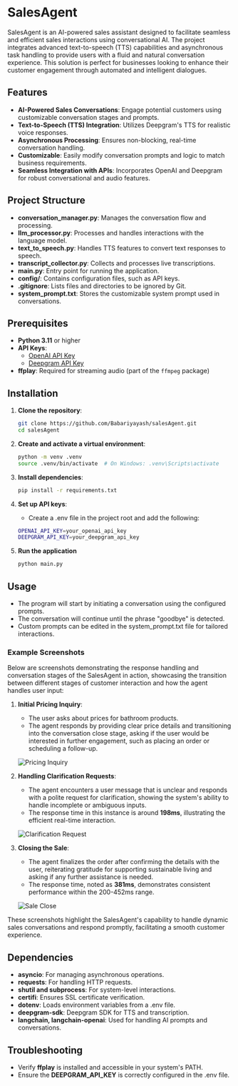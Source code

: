 # SalesAgent

SalesAgent is an AI-powered sales assistant designed to facilitate seamless and efficient sales interactions using conversational AI. The project integrates advanced text-to-speech (TTS) capabilities and asynchronous task handling to provide users with a fluid and natural conversation experience. This solution is perfect for businesses looking to enhance their customer engagement through automated and intelligent dialogues.

## Features

- **AI-Powered Sales Conversations**: Engage potential customers using customizable conversation stages and prompts.
- **Text-to-Speech (TTS) Integration**: Utilizes Deepgram's TTS for realistic voice responses.
- **Asynchronous Processing**: Ensures non-blocking, real-time conversation handling.
- **Customizable**: Easily modify conversation prompts and logic to match business requirements.
- **Seamless Integration with APIs**: Incorporates OpenAI and Deepgram for robust conversational and audio features.

## Project Structure

- **conversation_manager.py**: Manages the conversation flow and processing.
- **llm_processor.py**: Processes and handles interactions with the language model.
- **text_to_speech.py**: Handles TTS features to convert text responses to speech.
- **transcript_collector.py**: Collects and processes live transcriptions.
- **main.py**: Entry point for running the application.
- **config/**: Contains configuration files, such as API keys.
- **.gitignore**: Lists files and directories to be ignored by Git.
- **system_prompt.txt**: Stores the customizable system prompt used in conversations.

## Prerequisites

- **Python 3.11** or higher
- **API Keys**:
  - [OpenAI API Key](https://platform.openai.com/account/api-keys)
  - [Deepgram API Key](https://console.deepgram.com/signup)
- **ffplay**: Required for streaming audio (part of the `ffmpeg` package)

## Installation

1. **Clone the repository**:

   ```sh
   git clone https://github.com/Babariyayash/salesAgent.git
   cd salesAgent

2. **Create and activate a virtual environment**:
   ```sh
   python -m venv .venv
   source .venv/bin/activate  # On Windows: .venv\Scripts\activate
   
3. **Install dependencies**:
   ```sh
   pip install -r requirements.txt

4. **Set up API keys**:
   - Create a .env file in the project root and add the following:
   ```sh
   OPENAI_API_KEY=your_openai_api_key
   DEEPGRAM_API_KEY=your_deepgram_api_key

5. **Run the application**
   ```sh
   python main.py

## Usage

- The program will start by initiating a conversation using the configured prompts.
- The conversation will continue until the phrase "goodbye" is detected. 
- Custom prompts can be edited in the system_prompt.txt file for tailored interactions.

### Example Screenshots

Below are screenshots demonstrating the response handling and conversation stages of the SalesAgent in action, showcasing the transition between different stages of customer interaction and how the agent handles user input:

1. **Initial Pricing Inquiry**:
   - The user asks about prices for bathroom products.
   - The agent responds by providing clear price details and transitioning into the conversation close stage, asking if the user would be interested in further engagement, such as placing an order or scheduling a follow-up.

   ![Pricing Inquiry](asset/close.png)

2. **Handling Clarification Requests**:
   - The agent encounters a user message that is unclear and responds with a polite request for clarification, showing the system's ability to handle incomplete or ambiguous inputs.
   - The response time in this instance is around **198ms**, illustrating the efficient real-time interaction.

   ![Clarification Request](asset/ask_again.png)

3. **Closing the Sale**:
   - The agent finalizes the order after confirming the details with the user, reiterating gratitude for supporting sustainable living and asking if any further assistance is needed.
   - The response time, noted as **381ms**, demonstrates consistent performance within the 200-452ms range.

   ![Sale Close](asset/clarification.png)

These screenshots highlight the SalesAgent's capability to handle dynamic sales conversations and respond promptly, facilitating a smooth customer experience.


## Dependencies

- **asyncio**: For managing asynchronous operations.
- **requests**: For handling HTTP requests. 
- **shutil and subprocess**: For system-level interactions. 
- **certifi**: Ensures SSL certificate verification. 
- **dotenv**: Loads environment variables from a .env file. 
- **deepgram-sdk**: Deepgram SDK for TTS and transcription. 
- **langchain, langchain-openai**: Used for handling AI prompts and conversations.

## Troubleshooting

- Verify **ffplay** is installed and accessible in your system's PATH. 
- Ensure the **DEEPGRAM_API_KEY** is correctly configured in the .env file.